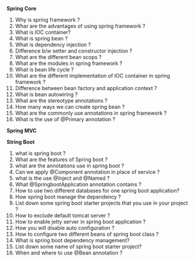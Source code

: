 **Spring Core**
1.	Why is spring framework ?
2.  Whar are the advantages of using spring framework ?
3.  What is IOC container?
4.  What is spring bean ?
5.  What is dependency injection ?
6.  Difference b/w setter and constructor injection ?
7.  What are the  different bean scops ?
8.  What are the modules in spring framework ?
9.  What is bean life cycle ?
10. What are the different implementation of IOC container in spring framework ? 
11. Difference between bean factory and application context ?
12. What is bean autowiring ?
13. What are the stereotype annotations ?
14. How many ways we can create spring bean ?
15. What are the commonly use annotations in spring framework ?
16. What is the use of @Primary annotation ?

**Spring MVC**




**String Boot**
1.	what is spring boot ?
2.	What are the features of Spring boot ?
3.	what are the annotations use in spring boot ?
4.	Can we apply  @Component annotation in place of service ?
5.	what is the use @Inject and @Named ?
6.	What @SpringbootApplication annotation contains ?
7.	How to use two different databases for one spring boot  application?
8.	How spring boot manage the dependency ?
9.	List down some spring boot starter projects that you use in your project ?
10.	How to exclude default tomcat server ?
11.	How to enable jetty server in spring boot application ?
12.	How you will disable auto configuration ?
13.	How to configure two different beans of spring boot class ?
14.	What is spring boot dependency management?
15.	List down some name of spring boot starter project?
16.	When and where to use @Bean annotation ?


